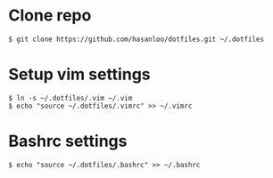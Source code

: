 Clone repo
==========
```
$ git clone https://github.com/hasanloo/dotfiles.git ~/.dotfiles
```


Setup vim settings
=================
```
$ ln -s ~/.dotfiles/.vim ~/.vim
$ echo "source ~/.dotfiles/.vimrc" >> ~/.vimrc
```

Bashrc settings
===============
```
$ echo "source ~/.dotfiles/.bashrc" >> ~/.bashrc
```
